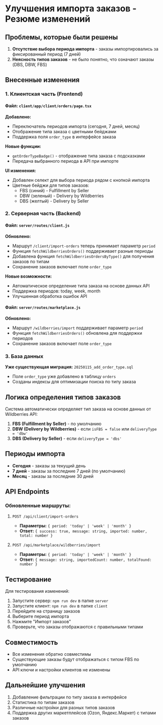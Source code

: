 # Улучшения импорта заказов - Резюме изменений

## Проблемы, которые были решены

1. **Отсутствие выбора периода импорта** - заказы импортировались за фиксированный период (7 дней)
2. **Неясность типов заказов** - не было понятно, что означают заказы (DBS, DBW, FBS)

## Внесенные изменения

### 1. Клиентская часть (Frontend)

#### Файл: `client/app/client/orders/page.tsx`

**Добавлено:**
- Переключатель периодов импорта (сегодня, 7 дней, месяц)
- Отображение типа заказа с цветными бейджами
- Поддержка поля `order_type` в интерфейсе заказа

**Новые функции:**
- `getOrderTypeBadge()` - отображение типа заказа с подсказками
- Передача выбранного периода в API при импорте

**UI изменения:**
- Добавлен селект для выбора периода рядом с кнопкой импорта
- Цветные бейджи для типов заказов:
  - FBS (синий) - Fulfillment by Seller
  - DBW (зеленый) - Delivery by Wildberries  
  - DBS (желтый) - Delivery by Seller

### 2. Серверная часть (Backend)

#### Файл: `server/routes/client.js`

**Обновлено:**
- Маршрут `/client/import-orders` теперь принимает параметр `period`
- Функция `fetchWildberriesOrders()` поддерживает разные периоды
- Добавлена функция `fetchWildberriesOrdersByType()` для получения заказов по типам
- Сохранение заказов включает поле `order_type`

**Новые возможности:**
- Автоматическое определение типа заказа на основе данных API
- Поддержка периодов: today, week, month
- Улучшенная обработка ошибок API

#### Файл: `server/routes/marketplace.js`

**Обновлено:**
- Маршрут `/wildberries/import` поддерживает параметр `period`
- Функция `fetchWildberriesOrders()` обновлена для поддержки периодов
- Сохранение заказов включает поле `order_type`

### 3. База данных

**Уже существующая миграция:** `20250115_add_order_type.sql`
- Поле `order_type` уже добавлено в таблицу `orders`
- Созданы индексы для оптимизации поиска по типу заказа

## Логика определения типов заказов

Система автоматически определяет тип заказа на основе данных от Wildberries API:

1. **FBS (Fulfillment by Seller)** - по умолчанию
2. **DBW (Delivery by Wildberries)** - если `isFBS = false` или `deliveryType = 'dbw'`
3. **DBS (Delivery by Seller)** - если `deliveryType = 'dbs'`

## Периоды импорта

- **Сегодня** - заказы за текущий день
- **7 дней** - заказы за последние 7 дней (по умолчанию)
- **Месяц** - заказы за последние 30 дней

## API Endpoints

### Обновленные маршруты:

1. `POST /api/client/import-orders`
   - **Параметры:** `{ period: 'today' | 'week' | 'month' }`
   - **Ответ:** `{ success: true, message: string, imported: number, total: number }`

2. `POST /api/marketplace/wildberries/import`
   - **Параметры:** `{ period: 'today' | 'week' | 'month' }`
   - **Ответ:** `{ message: string, importedCount: number, totalFound: number }`

## Тестирование

Для тестирования изменений:

1. Запустите сервер: `npm run dev` в папке `server`
2. Запустите клиент: `npm run dev` в папке `client`
3. Перейдите на страницу заказов
4. Выберите период импорта
5. Нажмите "Импорт заказов"
6. Проверьте, что заказы отображаются с правильными типами

## Совместимость

- Все изменения обратно совместимы
- Существующие заказы будут отображаться с типом FBS по умолчанию
- API ключи и настройки клиентов не изменены

## Дальнейшие улучшения

1. Добавление фильтрации по типу заказа в интерфейсе
2. Статистика по типам заказов
3. Различные настройки для разных типов заказов
4. Поддержка других маркетплейсов (Ozon, Яндекс.Маркет) с типами заказов